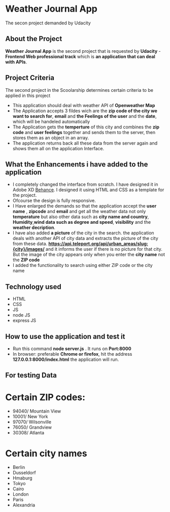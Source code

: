 # Weather Journal App
The secon project demanded by Udacity 
## About the Project
**Weather Journal App** is the second project that is requested by **Udacity** - **Frontend Web professional track** which is **an application that can deal with APIs**.

## Project Criteria
The second project in the Scoolarship determines certain criteria to be applied in this project
- This application should deal with weather API of **Openweather Map**
- The Application accepts 3 fildes wich are the **zip code of the city we want to search for**, **email** and **the Feelings of the user** and the **date**, which will be handeled automatically
- The Application gets the **temperture** of this city and combines the **zip code** and **user feelings** together and sends them to the server, then stores them as an object in an array.
- The application returns back all these data from the server again and shows them all on the application Interface.

## What the Enhancements i have added to the application
- I completely changed the interface from scratch. I have designed it in Adobe XD [Behance](https://www.behance.net/gallery/133584709/Weather-Journal-app). I designed it using HTML and CSS as a template for the project.
- Ofcourse the design is fully responsive.
- I Have enlarged the demands so that the application accept the **user name** , **zipcode** and **email** and get all the weather data not only **temperature** but also other data such as **city name and country**, **Humidity**,**wind data such as degree and speed**, **visibility** and the **weather decription**.
- I have also added **a picture** of the city in the search. the application deals with another API of city data and extracts the picture of the city from these data.
**https://api.teleport.org/api/urban_areas/slug:{city}/images/** and it informs the user if there is no picture for that city. But the image of the city appears only when you enter the **city name** not the **ZIP code**
- I added the functionality to search using either ZIP code or the city name
## Technology used
- HTML
- CSS
- JS
- node JS
- express JS

## How to use the application and test it
- Run this command **node server.js** . It runs on **Port:8000**
- In browser: preferable **Chrome or firefox**, hit the address **127.0.0.1:8000/index.html** the application will run.

## For testing Data
# Certain ZIP codes:
- 94040/ Mountain View
- 10001/ New York
- 97070/ Wilsonville
- 76050/ Grandview
- 30308/ Atlanta

# Certain city names
- Berlin
- Dusseldorf
- Hmaburg
- Tokyo
- Cairo
- London
- Paris
- Alexandria



